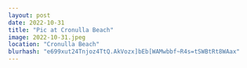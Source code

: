 ```yaml
---
layout: post
date: 2022-10-31
title: "Pic at Cronulla Beach"
image: 2022-10-31.jpeg
location: "Cronulla Beach"
blurhash: "e699xut24Tnjoz4TtQ.AkVozx]bEb[WAMwbbf~R4s=tSWBtRt8WAax"
---
```



